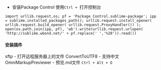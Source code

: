 * 安装Package Control 使用`Ctrl + `打开控制台
```
import urllib.request,os; pf = 'Package Control.sublime-package'; ipp = sublime.installed_packages_path(); urllib.request.install_opener( urllib.request.build_opener( urllib.request.ProxyHandler()) ); open(os.path.join(ipp, pf), 'wb').write(urllib.request.urlopen( 'http://sublime.wbond.net/' + pf.replace(' ','%20')).read())
```

#### 安装插件
sftp - 打开远程服务器上的文件
ConvertToUTF8 - 支持中文	<br>
OmniMarkupPreviewer - 预览.md文件  `Ctrl + Alt + O`
